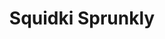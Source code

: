 ---
slug: squidki-sprunkly
title: Squidki Sprunkly
description: "Squidki Sprunkly is an exciting online game. Play for free directly in your browser!"
icon: /images/new_mods/Sprunki Sprunkly.png
url: https://wowtbc.net/sprunkin/sprunki-sprunkly/index.html
previewImage: /images/new_mods/Sprunki Sprunkly.png
type: new mods

# SEO配置
seo:
  title: "Squidki Sprunkly - Play Free Online Game | Fun Browser Games"
  description: "Squidki Sprunkly - Play this fun online game for free in your browser. No download required!"
  ogImage: "/images/new_mods/Sprunki Sprunkly.png"
  keywords: "squidki-sprunkly, online game, browser game, free game, new mods game, play online"

videoUrls:
  - https://www.youtube.com/embed/example1
  - https://www.youtube.com/embed/example2

whyPlay:
  title: "Why Play Squidki Sprunkly?"
  items:
    - "Immersive Gameplay: Squidki Sprunkly offers an engaging and immersive gaming experience that will keep you entertained for hours"
    - "Challenging Levels: Test your skills with increasingly difficult challenges and obstacles"
    - "Beautiful Graphics: Enjoy stunning visuals and smooth animations that bring the game world to life"
    - "Regular Updates: New content and features are added regularly to keep the game fresh and exciting"
    - "Free to Play: Experience all the fun without spending a penny"
    - "Community Features: Connect with other players, share strategies, and compete for high scores"
    - "Cross-Platform: Play on any device with a web browser, no downloads required"

features:
  title: "Key Features of Squidki Sprunkly"
  image: "/images/new_mods/Sprunki Sprunkly.png"
  items:
    - "Intuitive Controls: Easy to learn controls make Squidki Sprunkly accessible for players of all skill levels"
    - "Multiple Game Modes: Enjoy various gameplay options that provide different challenges and experiences"
    - "Character Customization: Personalize your gaming experience with unique characters and items"
    - "Achievement System: Complete special tasks to earn rewards and recognition"
    - "Leaderboards: Compete with players worldwide and see who can achieve the highest scores"

characteristics:
  title: "Game Characteristics"
  image: "/images/new_mods/Sprunki Sprunkly.png"
  items:
    - "Genre: New mods game with elements of strategy and skill"
    - "Difficulty: Suitable for both casual gamers and those seeking a challenge"
    - "Play Time: Quick sessions or extended gameplay, depending on your preference"
    - "Art Style: Vibrant and engaging visuals that enhance the gaming experience"
    - "Sound Design: Immersive audio that complements the gameplay perfectly"

info: "Squidki Sprunkly is an exciting online game that offers players a unique and engaging gaming experience. With its intuitive controls, stunning visuals, and challenging gameplay, Squidki Sprunkly provides hours of entertainment for players of all ages and skill levels. Whether you're looking for a quick gaming session during a break or an extended play session, Squidki Sprunkly delivers an immersive experience that will keep you coming back for more. The game features multiple levels of increasing difficulty, ensuring that players are constantly challenged as they progress. With regular updates adding new content and features, Squidki Sprunkly remains fresh and exciting, providing endless entertainment options for its growing community of players."

howToPlayIntro: "Welcome to Squidki Sprunkly! This guide will walk you through the basics and help you master the game. Whether you're a beginner or looking to improve your skills, these tips and instructions will enhance your gaming experience."

howToPlaySteps:
  - title: "Getting Started"
    description: "Begin your Squidki Sprunkly adventure by familiarizing yourself with the controls. Use your keyboard or mouse to navigate through the game interface. The tutorial will guide you through the basic mechanics and help you understand the objectives."
  - title: "Understanding the Objectives"
    description: "In Squidki Sprunkly, your main goal is to progress through levels by completing specific objectives. Each level presents unique challenges that require different strategies and approaches."
  - title: "Mastering the Controls"
    description: "Practice using the controls to improve your precision and reaction time. Squidki Sprunkly requires quick reflexes and strategic thinking to overcome obstacles and defeat opponents."
  - title: "Utilizing Power-ups"
    description: "Collect power-ups throughout the game to enhance your abilities and overcome difficult challenges. Each power-up offers unique advantages that can be crucial for success."
  - title: "Developing Strategies"
    description: "As you progress in Squidki Sprunkly, develop effective strategies for different scenarios. Analyze patterns, anticipate challenges, and adapt your approach to maximize your performance."

faq:
  title: "Frequently Asked Questions about Squidki Sprunkly"
  items:
    - question: "Is Squidki Sprunkly free to play?"
      answer: "Yes, Squidki Sprunkly is completely free to play directly in your web browser. No downloads or purchases are required to enjoy the full game experience."
    - question: "Can I play Squidki Sprunkly on mobile devices?"
      answer: "Yes, Squidki Sprunkly is optimized for both desktop and mobile play. You can enjoy the game on any device with a web browser and internet connection."
    - question: "Are there any in-game purchases?"
      answer: "While Squidki Sprunkly is free to play, there may be optional in-game purchases available for cosmetic items or additional features that don't affect core gameplay."
    - question: "How often is Squidki Sprunkly updated?"
      answer: "The developers regularly update Squidki Sprunkly with new content, features, and improvements based on player feedback and game performance."
    - question: "Can I play Squidki Sprunkly offline?"
      answer: "Currently, Squidki Sprunkly requires an internet connection to play as it's a browser-based online game."
    - question: "Is Squidki Sprunkly suitable for children?"
      answer: "Yes, Squidki Sprunkly is designed to be family-friendly and suitable for players of all ages."
    - question: "How do I report bugs or issues?"
      answer: "If you encounter any problems while playing Squidki Sprunkly, you can report them through the game's support page or contact the developers directly through their website."
    - question: "Still Have Questions?"
      answer: "If you have additional questions about Squidki Sprunkly that aren't covered in this FAQ, please visit our support center or contact our customer service team for assistance."
---